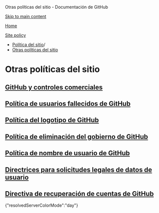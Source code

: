 Otras políticas del sitio - Documentación de GitHub

[Skip to main content](#main-content)

[Home](/es)

[Site policy](/es/site-policy)

* [Política del sitio](/es/site-policy)/
* [Otras políticas del sitio](/es/site-policy/other-site-policies)

Otras políticas del sitio
==========

[GitHub y controles comerciales](/es/site-policy/other-site-policies/github-and-trade-controls)
----------

[Política de usuarios fallecidos de GitHub](/es/site-policy/other-site-policies/github-deceased-user-policy)
----------

[Política del logotipo de GitHub](/es/site-policy/other-site-policies/github-logo-policy)
----------

[Política de eliminación del gobierno de GitHub](/es/site-policy/other-site-policies/github-government-takedown-policy)
----------

[Política de nombre de usuario de GitHub](/es/site-policy/other-site-policies/github-username-policy)
----------

[Directrices para solicitudes legales de datos de usuario](/es/site-policy/other-site-policies/guidelines-for-legal-requests-of-user-data)
----------

[Directiva de recuperación de cuentas de GitHub](/es/site-policy/other-site-policies/github-account-recovery-policy)
----------

{"resolvedServerColorMode":"day"}
